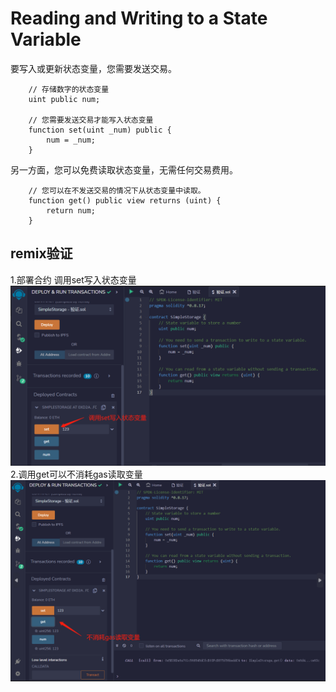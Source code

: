 # Reading and Writing to a State Variable

要写入或更新状态变量，您需要发送交易。
```solidity
    // 存储数字的状态变量
    uint public num;

    // 您需要发送交易才能写入状态变量
    function set(uint _num) public {
        num = _num;
    }
```
另一方面，您可以免费读取状态变量，无需任何交易费用。
```solidity
    // 您可以在不发送交易的情况下从状态变量中读取。
    function get() public view returns (uint) {
        return num;
    }
```

## remix验证
1.部署合约 调用set写入状态变量
![7-1.jpg](img/7-1.jpg)
2.调用get可以不消耗gas读取变量
![7-2.jpg](img/7-2.jpg)
